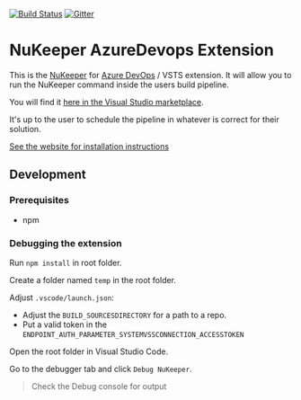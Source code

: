 
[![Build Status](https://travis-ci.org/NuKeeperDotNet/NuKeeper.svg?branch=master)](https://travis-ci.org/NuKeeperDotNet/NuKeeper/)
[![Gitter](https://img.shields.io/gitter/room/NuKeeperDotNet/Lobby.js.svg?maxAge=2592000)](https://gitter.im/NuKeeperDotNet/Lobby)

# NuKeeper AzureDevops Extension

This is the [NuKeeper](https://github.com/NuKeeperDotNet/NuKeeper) for [Azure DevOps](https://azure.microsoft.com/en-gb/services/devops/) / VSTS extension. It will allow you to run the NuKeeper command inside the users build pipeline.

You will find it [here in the Visual Studio marketplace](https://marketplace.visualstudio.com/items?itemName=nukeeper.nukeeper).

It's up to the user to schedule the pipeline in whatever is correct for their solution.


[See the website for installation instructions](https://nukeeper.com/platform/azure-devops/#extension)

## Development

### Prerequisites
- npm

### Debugging the extension

Run `npm install` in root folder.

Create a folder named `temp` in the root folder.

Adjust `.vscode/launch.json`:
* Adjust the `BUILD_SOURCESDIRECTORY` for a path to a repo. 
* Put a valid token in the `ENDPOINT_AUTH_PARAMETER_SYSTEMVSSCONNECTION_ACCESSTOKEN`

Open the root folder in Visual Studio Code.

Go to the debugger tab and click `Debug NuKeeper`.

>Check the Debug console for output
